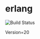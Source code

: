 # erlang

![Build Status](https://travis-ci.org/cyber-dojo-languages/erlang.svg?branch=master)

Version=20
